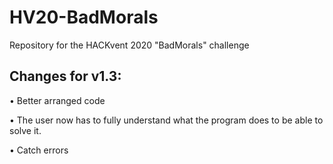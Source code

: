 # HV20-BadMorals
Repository for the HACKvent 2020 "BadMorals" challenge

## Changes for v1.3:
• Better arranged code

• The user now has to fully understand what the program does to be able to solve it.

• Catch errors
